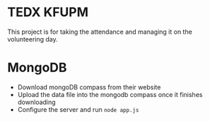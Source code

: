 # TEDX KFUPM
This project is for taking the attendance and managing it on the volunteering day.

# MongoDB
- Download mongoDB compass from their website
- Upload the data file into the mongodb compass once it finishes downloading
- Configure the server and run `node app.js`
 
 
